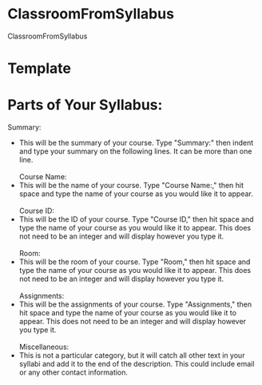# ClassroomFromSyllabus
ClassroomFromSyllabus


# Template

# Parts of Your Syllabus:
Summary:
* This will be the summary of your course. Type "Summary:" then indent and type your summary on the following lines. It can be more than one line.<br><br> 
Course Name:
* This will be the name of your course. Type "Course Name:," then hit space and type the name of your course as you would like it to appear. <br><br>
Course ID:
* This will be the ID of your course. Type "Course ID," then hit space and type the name of your course as you would like it to appear. This does not need to be an integer and will display however you type it. <br><br>
Room:
* This will be the room of your course. Type "Room," then hit space and type the name of your course as you would like it to appear. This does not need to be an integer and will display however you type it. <br><br>
Assignments:
* This will be the assignments of your course. Type "Assignments," then hit space and type the name of your course as you would like it to appear. This does not need to be an integer and will display however you type it. <br><br>
Miscellaneous:
* This is not a particular category, but it will catch all other text in your syllabi and add it to the end of the description. This could include email or any other contact information.


